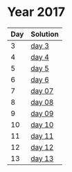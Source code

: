 # Year 2017

| Day | Solution |
| --- | --- |
| 3 | [day 3](/day_03/src/main.rs) |
| 4 | [day 4](/day_04/src/main.rs) |
| 5 | [day 5](/day_05/src/main.rs) |
| 6 | [day 6](/day_06/src/main.rs) |
| 7 | [day 07](/day_07/src/main.rs) |
| 8 | [day 08](/day_08/src/main.rs) |
| 9 | [day 09](/day_09/src/main.rs) |
| 10 | [day 10](/day_10/src/main.rs) |
| 11 | [day 11](/day_11/src/main.rs) |
| 12 | [day 12](/day_12/src/main.rs) |
| 13 | [day 13](/day_13/src/main.rs) |
